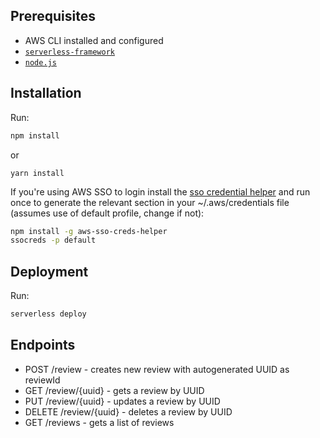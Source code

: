 ## Prerequisites

- AWS CLI installed and configured
- [`serverless-framework`](https://github.com/serverless/serverless)
- [`node.js`](https://nodejs.org)

## Installation

Run:

```bash
npm install
```

or

```
yarn install
```

If you're using AWS SSO to login install the [sso credential helper](https://www.npmjs.com/package/aws-sso-creds-helper) and run once to generate the relevant section in your ~/.aws/credentials file (assumes use of default profile, change if not):

```bash
npm install -g aws-sso-creds-helper
ssocreds -p default
```

## Deployment

Run:

```bash
serverless deploy
```

## Endpoints

- POST /review - creates new review with autogenerated UUID as reviewId
- GET /review/{uuid} - gets a review by UUID
- PUT /review/{uuid} - updates a review by UUID
- DELETE /review/{uuid} - deletes a review by UUID
- GET /reviews - gets a list of reviews

